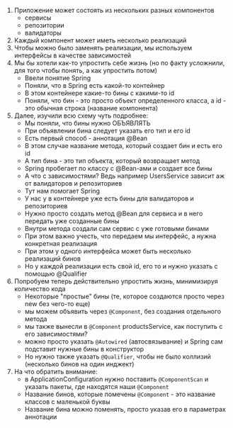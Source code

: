 1. Приложение может состоять из нескольких разных компонентов
   - сервисы
   - репозитории
   - валидаторы
2. Каждый компонент может иметь несколько реализаций
3. Чтобы можно было заменять реализации, мы используем интерфейсы в качестве зависимостей
4. Мы бы хотели как-то упростить себе жизнь (но по факту усложнили, для того чтобы понять, а как упростить потом)
    - Ввели понятие Spring
    - Поняли, что в Spring есть какой-то контейнер
    - В этом контейнере какие-то бины с какими-то id
    - Поняли, что бин - это просто объект определенного класса, а id - это обычная строка (название компонента)
5. Далее, изучили всю схему чуть подробнее:
    - Мы поняли, что бины нужно ОБЪЯВЛЯТЬ
    - При объявлении бина следует указать его тип и его id
    - Есть первый способ - аннотация @Bean
    - В этом случае название метода, который создает бин и есть его id
    - А тип бина - это тип объекта, который возвращает метод
    - Spring пробегает по классу с @Bean-ами и создает все бины
    - А что с зависимостями? Ведь например UsersService зависит аж от валидаторов и репозиториев
    - Тут нам помогает Spring
    - У нас у в контейнере уже есть бины для валидаторов и репозиториев
    - Нужно просто создать метод @Bean для сервиса и в него передать уже созданные бины
    - Внутри метода создали сам сервис с уже готовыми бинами
    - При этом важно учесть, что передаем мы интерфейс, а нужна конкретная реализация
    - При этом у одного интерфейса может быть несколько реализаций бинов
    - Но у каждой реализации есть свой id, его то и нужно указать с помощью @Qualifier
6. Попробуем теперь действительно упростить жизнь, минимизируя количество кода
    - Некоторые "простые" бины (те, которое создаются просто через new без чего-то еще)
    - мы можем объявить через `@Component`, без создания отдельного метода
    - мы также вынесли в `@Component` productsService, как поступить с его зависимостями?
    - можно просто указать `@Autowired` (автосвязывание) и Spring сам подставит нужные бины в конструктор
    - Но нужно также указать `@Qualifier`, чтобы не было коллизий (несколько бинов на один инджект)
7. На что обратить внимание:
    - в ApplicationConfiguration нужно поставить `@ComponentScan` и указать пакеты, где находятся наши `@Component`
    - Название бинов, которые помечены `@Component` - это название классов с маленькой буквы
    - Название бина можно поменять, просто указав его в параметрах аннотации
